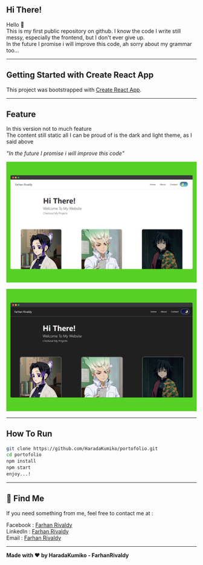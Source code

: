 ## Hi There!

<p>Hello 👋 <br>
This is my first public repository on github. I know the code I write still messy, especially the frontend, but I don't ever give up. <br> 
In the future I promise i will improve this code, ah sorry about my grammar too... </p>

------------
## Getting Started with Create React App
This project was bootstrapped with [Create React App](https://github.com/facebook/create-react-app).

------------
## Feature 
<p> In this version not to much feature <br>
The content still static all I can be proud of is the dark and light theme, as I said above </p>
 <i> "In the future I promise i will improve this code" </i> <br>

![Light Mode](https://github.com/HaradaKumiko/portofolio/blob/master/src/assetss/images/screenshot/lightmode.png?raw=true)

![Dark Mode](https://github.com/HaradaKumiko/portofolio/blob/master/src/assetss/images/screenshot/darkmode.png?raw=true)

------------
## How To Run 
```bash
git clone https://github.com/HaradaKumiko/portofolio.git
cd portofolio
npm install
npm start
enjoy...!
```
------------
## 🧑 Find Me 
<p>If you need something from me, feel free to contact me at : <p>
Facebook : <a href="https://www.facebook.com/han.rivaldy.5">Farhan Rivaldy</a><br>
LinkedIn : <a href="https://www.linkedin.com/in/farhanrivaldy">Farhan Rivaldy</a><br>
Email    : <a href="mailto:fariv.fariv12@gmail.com">Farhan Rivaldy</a>

------------
**Made with ❤️ by HaradaKumiko - FarhanRivaldy**
